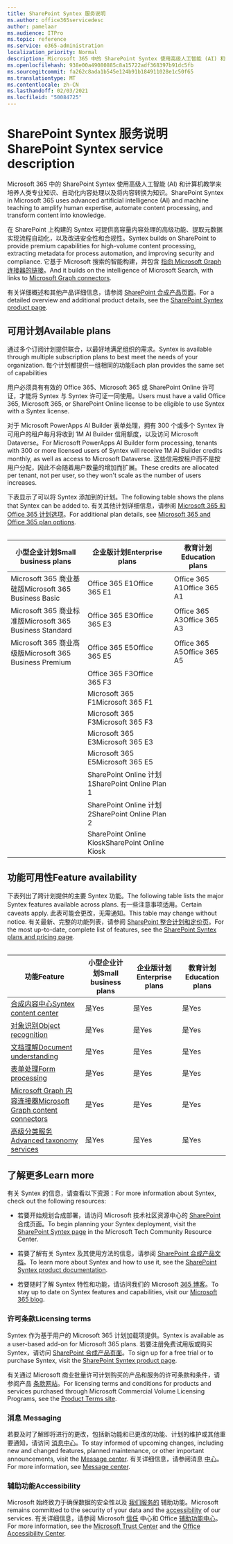 ```yaml
---
title: SharePoint Syntex 服务说明
ms.author: office365servicedesc
author: pamelaar
ms.audience: ITPro
ms.topic: reference
ms.service: o365-administration
localization_priority: Normal
description: Microsoft 365 中的 SharePoint Syntex 使用高级人工智能 (AI) 和计算机教学来培养人类专业知识、自动化内容处理以及将内容转换为知识。
ms.openlocfilehash: 938e00a49080885c8a15722adf368397b91dc5fb
ms.sourcegitcommit: fa262c8ada1b545e124b91b184911028e1c50f65
ms.translationtype: MT
ms.contentlocale: zh-CN
ms.lasthandoff: 02/03/2021
ms.locfileid: "50084725"
---
```

# <a name="sharepoint-syntex-service-description"></a><span data-ttu-id="c34e0-103">SharePoint Syntex 服务说明</span><span class="sxs-lookup"><span data-stu-id="c34e0-103">SharePoint Syntex service description</span></span> 

<span data-ttu-id="c34e0-104">Microsoft 365 中的 SharePoint Syntex 使用高级人工智能 (AI) 和计算机教学来培养人类专业知识、自动化内容处理以及将内容转换为知识。</span><span class="sxs-lookup"><span data-stu-id="c34e0-104">SharePoint Syntex in Microsoft 365 uses advanced artificial intelligence (AI) and machine teaching to amplify human expertise, automate content processing, and transform content into knowledge.</span></span>

<span data-ttu-id="c34e0-105">在 SharePoint 上构建的 Syntex 可提供高容量内容处理的高级功能、提取元数据实现流程自动化，以及改进安全性和合规性。</span><span class="sxs-lookup"><span data-stu-id="c34e0-105">Syntex builds on SharePoint to provide premium capabilities for high-volume content processing, extracting metadata for process automation, and improving security and compliance.</span></span> <span data-ttu-id="c34e0-106">它基于 Microsoft 搜索的智能构建，并包含 [指向 Microsoft Graph 连接器的链接](/microsoftsearch/connectors-overview)。</span><span class="sxs-lookup"><span data-stu-id="c34e0-106">And it builds on the intelligence of Microsoft Search, with links to [Microsoft Graph connectors](/microsoftsearch/connectors-overview).</span></span>

<span data-ttu-id="c34e0-107">有关详细概述和其他产品详细信息，请参阅 [SharePoint 合成产品页面](https://aka.ms/sharepointsyntex)。</span><span class="sxs-lookup"><span data-stu-id="c34e0-107">For a detailed overview and additional product details, see the [SharePoint Syntex product page](https://aka.ms/sharepointsyntex).</span></span>

## <a name="available-plans"></a><span data-ttu-id="c34e0-108">可用计划</span><span class="sxs-lookup"><span data-stu-id="c34e0-108">Available plans</span></span>

<span data-ttu-id="c34e0-109">通过多个订阅计划提供联合，以最好地满足组织的需求。</span><span class="sxs-lookup"><span data-stu-id="c34e0-109">Syntex is available through multiple subscription plans to best meet the needs of your organization.</span></span> <span data-ttu-id="c34e0-110">每个计划都提供一组相同的功能</span><span class="sxs-lookup"><span data-stu-id="c34e0-110">Each plan provides the same set of capabilities</span></span>

<span data-ttu-id="c34e0-111">用户必须具有有效的 Office 365、Microsoft 365 或 SharePoint Online 许可证，才能将 Syntex 与 Syntex 许可证一同使用。</span><span class="sxs-lookup"><span data-stu-id="c34e0-111">Users must have a valid Office 365, Microsoft 365, or SharePoint Online license to be eligible to use Syntex with a Syntex license.</span></span>

<span data-ttu-id="c34e0-112">对于 Microsoft PowerApps AI Builder 表单处理，拥有 300 个或多个 Syntex 许可用户的租户每月将收到 1M AI Builder 信用额度，以及访问 Microsoft Dataverse。</span><span class="sxs-lookup"><span data-stu-id="c34e0-112">For Microsoft PowerApps AI Builder form processing, tenants with 300 or more licensed users of Syntex will receive 1M AI Builder credits monthly, as well as access to Microsoft Dataverse.</span></span> <span data-ttu-id="c34e0-113">这些信用按租户而不是按用户分配，因此不会随着用户数量的增加而扩展。</span><span class="sxs-lookup"><span data-stu-id="c34e0-113">These credits are allocated per tenant, not per user, so they won't scale as the number of users increases.</span></span>

<span data-ttu-id="c34e0-114">下表显示了可以将 Syntex 添加到的计划。</span><span class="sxs-lookup"><span data-stu-id="c34e0-114">The following table shows the plans that Syntex can be added to.</span></span> <span data-ttu-id="c34e0-115">有关其他计划详细信息，请参阅 [Microsoft 365 和 Office 365 计划选项](https://docs.microsoft.com/office365/servicedescriptions/office-365-platform-service-description/office-365-plan-options)。</span><span class="sxs-lookup"><span data-stu-id="c34e0-115">For additional plan details, see [Microsoft 365 and Office 365 plan options](https://docs.microsoft.com/office365/servicedescriptions/office-365-platform-service-description/office-365-plan-options).</span></span><br><br>


| <span data-ttu-id="c34e0-116">小型企业计划</span><span class="sxs-lookup"><span data-stu-id="c34e0-116">Small business plans</span></span>            | <span data-ttu-id="c34e0-117">企业版计划</span><span class="sxs-lookup"><span data-stu-id="c34e0-117">Enterprise plans</span></span>         | <span data-ttu-id="c34e0-118">教育计划</span><span class="sxs-lookup"><span data-stu-id="c34e0-118">Education plans</span></span>     |
| ------------------------------- | ------------------------ | ------------------- |
| <span data-ttu-id="c34e0-119">Microsoft 365 商业基础版</span><span class="sxs-lookup"><span data-stu-id="c34e0-119">Microsoft 365 Business Basic</span></span>    | <span data-ttu-id="c34e0-120">Office 365 E1</span><span class="sxs-lookup"><span data-stu-id="c34e0-120">Office 365 E1</span></span>            | <span data-ttu-id="c34e0-121">Office 365 A1</span><span class="sxs-lookup"><span data-stu-id="c34e0-121">Office 365 A1</span></span>       |
| <span data-ttu-id="c34e0-122">Microsoft 365 商业标准版</span><span class="sxs-lookup"><span data-stu-id="c34e0-122">Microsoft 365 Business Standard</span></span> | <span data-ttu-id="c34e0-123">Office 365 E3</span><span class="sxs-lookup"><span data-stu-id="c34e0-123">Office 365 E3</span></span>            | <span data-ttu-id="c34e0-124">Office 365 A3</span><span class="sxs-lookup"><span data-stu-id="c34e0-124">Office 365 A3</span></span>       |
| <span data-ttu-id="c34e0-125">Microsoft 365 商业高级版</span><span class="sxs-lookup"><span data-stu-id="c34e0-125">Microsoft 365 Business Premium</span></span>  | <span data-ttu-id="c34e0-126">Office 365 E5</span><span class="sxs-lookup"><span data-stu-id="c34e0-126">Office 365 E5</span></span>            | <span data-ttu-id="c34e0-127">Office 365 A5</span><span class="sxs-lookup"><span data-stu-id="c34e0-127">Office 365 A5</span></span>       |
|                                 | <span data-ttu-id="c34e0-128">Office 365 F3</span><span class="sxs-lookup"><span data-stu-id="c34e0-128">Office 365 F3</span></span>            |                     |
|                                 | <span data-ttu-id="c34e0-129">Microsoft 365 F1</span><span class="sxs-lookup"><span data-stu-id="c34e0-129">Microsoft 365 F1</span></span>         |                     |
|                                 | <span data-ttu-id="c34e0-130">Microsoft 365 F3</span><span class="sxs-lookup"><span data-stu-id="c34e0-130">Microsoft 365 F3</span></span>         |                     |
|                                 | <span data-ttu-id="c34e0-131">Microsoft 365 E3</span><span class="sxs-lookup"><span data-stu-id="c34e0-131">Microsoft 365 E3</span></span>         |                     |
|                                 | <span data-ttu-id="c34e0-132">Microsoft 365 E5</span><span class="sxs-lookup"><span data-stu-id="c34e0-132">Microsoft 365 E5</span></span>         |                     |
|                                 | <span data-ttu-id="c34e0-133">SharePoint Online 计划 1</span><span class="sxs-lookup"><span data-stu-id="c34e0-133">SharePoint Online Plan 1</span></span> |                     |
|                                 | <span data-ttu-id="c34e0-134">SharePoint Online 计划 2</span><span class="sxs-lookup"><span data-stu-id="c34e0-134">SharePoint Online Plan 2</span></span> |                     |
|                                 | <span data-ttu-id="c34e0-135">SharePoint Online Kiosk</span><span class="sxs-lookup"><span data-stu-id="c34e0-135">SharePoint Online Kiosk</span></span>  |                     |

## <a name="feature-availability"></a><span data-ttu-id="c34e0-136">功能可用性</span><span class="sxs-lookup"><span data-stu-id="c34e0-136">Feature availability</span></span>

<span data-ttu-id="c34e0-137">下表列出了跨计划提供的主要 Syntex 功能。</span><span class="sxs-lookup"><span data-stu-id="c34e0-137">The following table lists the major Syntex features available across plans.</span></span> <span data-ttu-id="c34e0-138">有一些注意事项适用。</span><span class="sxs-lookup"><span data-stu-id="c34e0-138">Certain caveats apply.</span></span> <span data-ttu-id="c34e0-139">此表可能会更改，无需通知。</span><span class="sxs-lookup"><span data-stu-id="c34e0-139">This table may change without notice.</span></span> <span data-ttu-id="c34e0-140">有关最新、完整的功能列表，请参阅 [SharePoint 整合计划和定价页](https://www.microsoft.com/microsoft-365/enterprise/sharepoint-syntex)。</span><span class="sxs-lookup"><span data-stu-id="c34e0-140">For the most up-to-date, complete list of features, see the [SharePoint Syntex plans and pricing page](https://www.microsoft.com/microsoft-365/enterprise/sharepoint-syntex).</span></span><br><br>

| <span data-ttu-id="c34e0-141">功能</span><span class="sxs-lookup"><span data-stu-id="c34e0-141">Feature</span></span> | <span data-ttu-id="c34e0-142">小型企业计划</span><span class="sxs-lookup"><span data-stu-id="c34e0-142">Small business plans</span></span> | <span data-ttu-id="c34e0-143">企业版计划</span><span class="sxs-lookup"><span data-stu-id="c34e0-143">Enterprise plans</span></span> | <span data-ttu-id="c34e0-144">教育计划</span><span class="sxs-lookup"><span data-stu-id="c34e0-144">Education plans</span></span> |
|--|--|--|--|
| [<span data-ttu-id="c34e0-145">合成内容中心</span><span class="sxs-lookup"><span data-stu-id="c34e0-145">Syntex content center</span></span>](sharepoint-syntex-features.md#syntex-content-center) | <span data-ttu-id="c34e0-146">是</span><span class="sxs-lookup"><span data-stu-id="c34e0-146">Yes</span></span> | <span data-ttu-id="c34e0-147">是</span><span class="sxs-lookup"><span data-stu-id="c34e0-147">Yes</span></span> | <span data-ttu-id="c34e0-148">是</span><span class="sxs-lookup"><span data-stu-id="c34e0-148">Yes</span></span> |
| [<span data-ttu-id="c34e0-149">对象识别</span><span class="sxs-lookup"><span data-stu-id="c34e0-149">Object recognition</span></span>](sharepoint-syntex-features.md#object-recognition) | <span data-ttu-id="c34e0-150">是</span><span class="sxs-lookup"><span data-stu-id="c34e0-150">Yes</span></span> | <span data-ttu-id="c34e0-151">是</span><span class="sxs-lookup"><span data-stu-id="c34e0-151">Yes</span></span> | <span data-ttu-id="c34e0-152">是</span><span class="sxs-lookup"><span data-stu-id="c34e0-152">Yes</span></span> |
| [<span data-ttu-id="c34e0-153">文档理解</span><span class="sxs-lookup"><span data-stu-id="c34e0-153">Document understanding</span></span>](sharepoint-syntex-features.md#document-understanding) | <span data-ttu-id="c34e0-154">是</span><span class="sxs-lookup"><span data-stu-id="c34e0-154">Yes</span></span> | <span data-ttu-id="c34e0-155">是</span><span class="sxs-lookup"><span data-stu-id="c34e0-155">Yes</span></span> | <span data-ttu-id="c34e0-156">是</span><span class="sxs-lookup"><span data-stu-id="c34e0-156">Yes</span></span> |
| [<span data-ttu-id="c34e0-157">表单处理</span><span class="sxs-lookup"><span data-stu-id="c34e0-157">Form processing</span></span>](sharepoint-syntex-features.md#form-processing) | <span data-ttu-id="c34e0-158">是</span><span class="sxs-lookup"><span data-stu-id="c34e0-158">Yes</span></span> | <span data-ttu-id="c34e0-159">是</span><span class="sxs-lookup"><span data-stu-id="c34e0-159">Yes</span></span> | <span data-ttu-id="c34e0-160">是</span><span class="sxs-lookup"><span data-stu-id="c34e0-160">Yes</span></span> |
| [<span data-ttu-id="c34e0-161">Microsoft Graph 内容连接器</span><span class="sxs-lookup"><span data-stu-id="c34e0-161">Microsoft Graph content connectors</span></span>](sharepoint-syntex-features.md#microsoft-graph-content-connectors) | <span data-ttu-id="c34e0-162">是</span><span class="sxs-lookup"><span data-stu-id="c34e0-162">Yes</span></span> | <span data-ttu-id="c34e0-163">是</span><span class="sxs-lookup"><span data-stu-id="c34e0-163">Yes</span></span> | <span data-ttu-id="c34e0-164">是</span><span class="sxs-lookup"><span data-stu-id="c34e0-164">Yes</span></span> |
| [<span data-ttu-id="c34e0-165">高级分类服务</span><span class="sxs-lookup"><span data-stu-id="c34e0-165">Advanced taxonomy services</span></span>](sharepoint-syntex-features.md#advanced-taxonomy-services) | <span data-ttu-id="c34e0-166">是</span><span class="sxs-lookup"><span data-stu-id="c34e0-166">Yes</span></span> | <span data-ttu-id="c34e0-167">是</span><span class="sxs-lookup"><span data-stu-id="c34e0-167">Yes</span></span> | <span data-ttu-id="c34e0-168">是</span><span class="sxs-lookup"><span data-stu-id="c34e0-168">Yes</span></span> |

## <a name="learn-more"></a><span data-ttu-id="c34e0-169">了解更多</span><span class="sxs-lookup"><span data-stu-id="c34e0-169">Learn more</span></span>

<span data-ttu-id="c34e0-170">有关 Syntex 的信息，请查看以下资源：</span><span class="sxs-lookup"><span data-stu-id="c34e0-170">For more information about Syntex, check out the following resources:</span></span>

  - <span data-ttu-id="c34e0-171">若要开始规划合成部署，请访问 Microsoft 技术社区资源中心的 [SharePoint](https://resources.techcommunity.microsoft.com/sharepoint-syntex/) 合成页面。</span><span class="sxs-lookup"><span data-stu-id="c34e0-171">To begin planning your Syntex deployment, visit the [SharePoint Syntex page](https://resources.techcommunity.microsoft.com/sharepoint-syntex/) in the Microsoft Tech Community Resource Center.</span></span>

  - <span data-ttu-id="c34e0-172">若要了解有关 Syntex 及其使用方法的信息，请参阅 [SharePoint 合成产品文档](/microsoft-365/contentunderstanding/)。</span><span class="sxs-lookup"><span data-stu-id="c34e0-172">To learn more about Syntex and how to use it, see the [SharePoint Syntex product documentation](/microsoft-365/contentunderstanding/).</span></span>

  - <span data-ttu-id="c34e0-173">若要随时了解 Syntex 特性和功能，请访问我们的 Microsoft [365 博客](https://go.microsoft.com/fwlink/?linkid=2084915)。</span><span class="sxs-lookup"><span data-stu-id="c34e0-173">To stay up to date on Syntex features and capabilities, visit our [Microsoft 365 blog](https://go.microsoft.com/fwlink/?linkid=2084915).</span></span>

### <a name="licensing-terms"></a><span data-ttu-id="c34e0-174">许可条款</span><span class="sxs-lookup"><span data-stu-id="c34e0-174">Licensing terms</span></span>

<span data-ttu-id="c34e0-175">Syntex 作为基于用户的 Microsoft 365 计划加载项提供。</span><span class="sxs-lookup"><span data-stu-id="c34e0-175">Syntex is available as a user-based add-on for Microsoft 365 plans.</span></span> <span data-ttu-id="c34e0-176">若要注册免费试用版或购买 Syntex，请访问 [SharePoint 合成产品页面](https://aka.ms/sharepointsyntex)。</span><span class="sxs-lookup"><span data-stu-id="c34e0-176">To sign up for a free trial or to purchase Syntex, visit the [SharePoint Syntex product page](https://aka.ms/sharepointsyntex).</span></span>

<span data-ttu-id="c34e0-177">有关通过 Microsoft 商业批量许可计划购买的产品和服务的许可条款和条件，请参阅产品 [条款网站](https://www.microsoft.com/licensing/terms/)。</span><span class="sxs-lookup"><span data-stu-id="c34e0-177">For licensing terms and conditions for products and services purchased through Microsoft Commercial Volume Licensing Programs, see the [Product Terms site](https://www.microsoft.com/licensing/terms/).</span></span>

### <a name="messaging"></a><span data-ttu-id="c34e0-178">消息 </span><span class="sxs-lookup"><span data-stu-id="c34e0-178">Messaging</span></span>

<span data-ttu-id="c34e0-179">若要及时了解即将进行的更改，包括新功能和已更改的功能、计划的维护或其他重要通知，请访问 [消息中心](https://go.microsoft.com/fwlink/p/?linkid=2070717)。</span><span class="sxs-lookup"><span data-stu-id="c34e0-179">To stay informed of upcoming changes, including new and changed features, planned maintenance, or other important announcements, visit the [Message center](https://go.microsoft.com/fwlink/p/?linkid=2070717).</span></span> <span data-ttu-id="c34e0-180">有关详细信息，请参阅消息 [中心](/microsoft-365/admin/manage/message-center)。</span><span class="sxs-lookup"><span data-stu-id="c34e0-180">For more information, see [Message center](/microsoft-365/admin/manage/message-center).</span></span>

### <a name="accessibility"></a><span data-ttu-id="c34e0-181">辅助功能</span><span class="sxs-lookup"><span data-stu-id="c34e0-181">Accessibility</span></span>

<span data-ttu-id="c34e0-182">Microsoft 始终致力于确保数据的安全性以及 [我们服务的](https://www.microsoft.com/trust-center/compliance/accessibility) 辅助功能。</span><span class="sxs-lookup"><span data-stu-id="c34e0-182">Microsoft remains committed to the security of your data and the [accessibility](https://www.microsoft.com/trust-center/compliance/accessibility) of our services.</span></span> <span data-ttu-id="c34e0-183">有关详细信息，请参阅 Microsoft [信任](https://www.microsoft.com/trust-center) 中心和 Office [辅助功能中心](https://support.office.com/article/ecab0fcf-d143-4fe8-a2ff-6cd596bddc6d)。</span><span class="sxs-lookup"><span data-stu-id="c34e0-183">For more information, see the [Microsoft Trust Center](https://www.microsoft.com/trust-center) and the [Office Accessibility Center](https://support.office.com/article/ecab0fcf-d143-4fe8-a2ff-6cd596bddc6d).</span></span>
